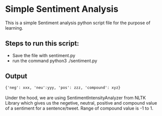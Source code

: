 # Simple Sentiment Analysis
This is a simple Sentiment analysis python script file for the purpose of learning.

## Steps to run this script:

- Save the file with sentiment.py
- run the command python3 ./sentiment.py

## Output

```{'neg': xxx, 'neu':yyy, 'pos': zzz, 'compound': xyz}```
<br>
<br>
Under the hood, we are using SentimentIntensityAnalyzer from NLTK Library which gives us the negetive, neutral, positive and compound value of a sentiment for a sentence/tweet. Range of compound value is -1 to 1.
